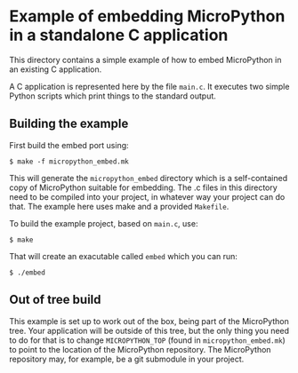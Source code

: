 Example of embedding MicroPython in a standalone C application
==============================================================

This directory contains a simple example of how to embed MicroPython in an
existing C application.

A C application is represented here by the file `main.c`.  It executes two
simple Python scripts which print things to the standard output.

Building the example
--------------------

First build the embed port using:

    $ make -f micropython_embed.mk

This will generate the `micropython_embed` directory which is a self-contained
copy of MicroPython suitable for embedding.  The .c files in this directory need
to be compiled into your project, in whatever way your project can do that.  The
example here uses make and a provided `Makefile`.

To build the example project, based on `main.c`, use:

    $ make

That will create an exacutable called `embed` which you can run:

    $ ./embed

Out of tree build
-----------------

This example is set up to work out of the box, being part of the MicroPython
tree.  Your application will be outside of this tree, but the only thing you
need to do for that is to change `MICROPYTHON_TOP` (found in `micropython_embed.mk`)
to point to the location of the MicroPython repository.  The MicroPython
repository may, for example, be a git submodule in your project.
